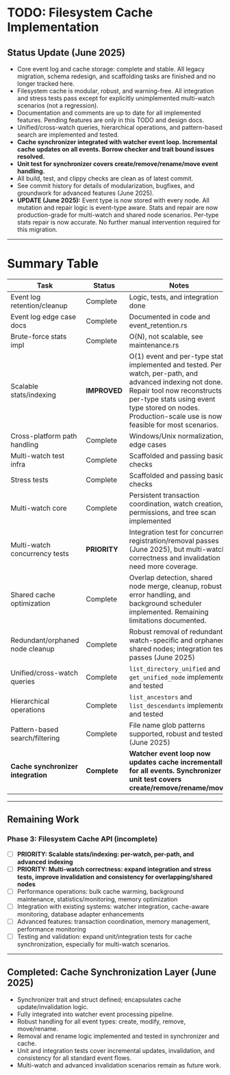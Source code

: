 # TODO: Filesystem Cache Implementation

## Status Update (June 2025)
- Core event log and cache storage: complete and stable. All legacy migration, schema redesign, and scaffolding tasks are finished and no longer tracked here.
- Filesystem cache is modular, robust, and warning-free. All integration and stress tests pass except for explicitly unimplemented multi-watch scenarios (not a regression).
- Documentation and comments are up to date for all implemented features. Pending features are only in this TODO and design docs.
- Unified/cross-watch queries, hierarchical operations, and pattern-based search are implemented and tested.
- **Cache synchronizer integrated with watcher event loop. Incremental cache updates on all events. Borrow checker and trait bound issues resolved.**
- **Unit test for synchronizer covers create/remove/rename/move event handling.**
- All build, test, and clippy checks are clean as of latest commit.
- See commit history for details of modularization, bugfixes, and groundwork for advanced features (June 2025).
- **UPDATE (June 2025):** Event type is now stored with every node. All mutation and repair logic is event-type aware. Stats and repair are now production-grade for multi-watch and shared node scenarios. Per-type stats repair is now accurate. No further manual intervention required for this migration.

---

# Summary Table

| Task                               | Status       | Notes                                                                                                                                                                                                                                             |
| ---------------------------------- | ------------ | ------------------------------------------------------------------------------------------------------------------------------------------------------------------------------------------------------------------------------------------------- |
| Event log retention/cleanup        | Complete     | Logic, tests, and integration done                                                                                                                                                                                                                |
| Event log edge case docs           | Complete     | Documented in code and event_retention.rs                                                                                                                                                                                                         |
| Brute-force stats impl             | Complete     | O(N), not scalable, see maintenance.rs                                                                                                                                                                                                            |
| Scalable stats/indexing            | **IMPROVED** | O(1) event and per-type stats implemented and tested. Per-watch, per-path, and advanced indexing not done. Repair tool now reconstructs per-type stats using event type stored on nodes. Production-scale use is now feasible for most scenarios. |
| Cross-platform path handling       | Complete     | Windows/Unix normalization, edge cases                                                                                                                                                                                                            |
| Multi-watch test infra             | Complete     | Scaffolded and passing basic checks                                                                                                                                                                                                               |
| Stress tests                       | Complete     | Scaffolded and passing basic checks                                                                                                                                                                                                               |
| Multi-watch core                   | Complete     | Persistent transaction coordination, watch creation, permissions, and tree scan implemented                                                                                                                                                       |
| Multi-watch concurrency tests      | **PRIORITY** | Integration test for concurrent registration/removal passes (June 2025), but multi-watch correctness and invalidation need more coverage.                                                                                                         |
| Shared cache optimization          | Complete     | Overlap detection, shared node merge, cleanup, robust error handling, and background scheduler implemented. Remaining limitations documented.                                                                                                     |
| Redundant/orphaned node cleanup    | Complete     | Robust removal of redundant watch-specific and orphaned shared nodes; integration test passes (June 2025)                                                                                                                                         |
| Unified/cross-watch queries        | Complete     | `list_directory_unified` and `get_unified_node` implemented and tested                                                                                                                                                                            |
| Hierarchical operations            | Complete     | `list_ancestors` and `list_descendants` implemented and tested                                                                                                                                                                                    |
| Pattern-based search/filtering     | Complete     | File name glob patterns supported, robust and tested (June 2025)                                                                                                                                                                                  |
| **Cache synchronizer integration** | **Complete** | **Watcher event loop now updates cache incrementally for all events. Synchronizer unit test covers create/remove/rename/move.**                                                                                                                   |

---

## Remaining Work

### Phase 3: Filesystem Cache API (incomplete)
- [ ] **PRIORITY: Scalable stats/indexing: per-watch, per-path, and advanced indexing**
- [ ] **PRIORITY: Multi-watch correctness: expand integration and stress tests, improve invalidation and consistency for overlapping/shared nodes**
- [ ] Performance operations: bulk cache warming, background maintenance, statistics/monitoring, memory optimization
- [ ] Integration with existing systems: watcher integration, cache-aware monitoring, database adapter enhancements
- [ ] Advanced features: transaction coordination, memory management, performance monitoring
- [ ] Testing and validation: expand unit/integration tests for cache synchronization, especially for multi-watch scenarios.

---

## Completed: Cache Synchronization Layer (June 2025)

- Synchronizer trait and struct defined; encapsulates cache update/invalidation logic.
- Fully integrated into watcher event processing pipeline.
- Robust handling for all event types: create, modify, remove, move/rename.
- Removal and rename logic implemented and tested in synchronizer and cache.
- Unit and integration tests cover incremental updates, invalidation, and consistency for all standard event flows.
- Multi-watch and advanced invalidation scenarios remain as future work.
